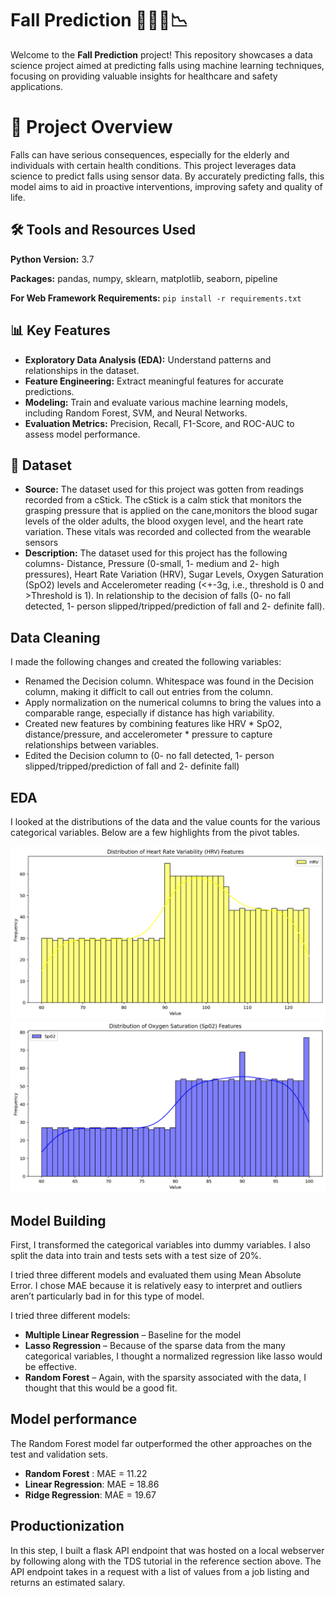 # Fall Prediction 🧑🏼‍🦯📉 
Welcome to the **Fall Prediction** project! This repository showcases a data science project aimed at predicting falls using machine learning techniques, focusing on providing valuable insights for healthcare and safety applications.


# 📌 Project Overview
Falls can have serious consequences, especially for the elderly and individuals with certain health conditions. This project leverages data science to predict falls using sensor data. By accurately predicting falls, this model aims to aid in proactive interventions, improving safety and quality of life.


## 🛠️ Tools and Resources Used 
**Python Version:** 3.7  

**Packages:** pandas, numpy, sklearn, matplotlib, seaborn, pipeline

**For Web Framework Requirements:**  ```pip install -r requirements.txt``` 

## 📊 Key Features

*   **Exploratory Data Analysis (EDA):** Understand patterns and relationships in the dataset.
*   **Feature Engineering:** Extract meaningful features for accurate predictions.
*   **Modeling:** Train and evaluate various machine learning models, including Random Forest, SVM, and Neural Networks.
*   **Evaluation Metrics:** Precision, Recall, F1-Score, and ROC-AUC to assess model performance.

## 📖 Dataset

*    **Source:** The dataset used for this project was gotten from readings recorded from a cStick. The cStick is a calm stick that monitors the grasping pressure that
is applied on the cane,monitors the blood sugar levels of the older adults, the blood oxygen level, and the heart rate variation. These vitals was recorded and collected from the wearable sensors 
*    **Description:** The dataset used for this project has the following columns- Distance, Pressure (0-small, 1- medium and 2- high pressures), Heart Rate Variation (HRV), Sugar Levels, Oxygen Saturation (SpO2) levels and Accelerometer reading (<+-3g, i.e., threshold is 0 and >Threshold is 1). In relationship to the decision of falls (0- no fall detected, 1- person slipped/tripped/prediction of fall and 2- definite fall).

## Data Cleaning
I made the following changes and created the following variables:

*	Renamed the Decision column. Whitespace was found in the Decision column, making it difficlt to call out entries from the column. 
*	Apply normalization on the numerical columns to bring the values into a comparable range, especially if distance has high variability.
*	Created new features by combining features like HRV * SpO2, distance/pressure, and accelerometer * pressure to capture relationships between variables.
*   Edited the Decision column to (0- no fall detected, 1- person slipped/tripped/prediction of fall and 2- definite fall) 

## EDA
I looked at the distributions of the data and the value counts for the various categorical variables. Below are a few highlights from the pivot tables. 

![alt text](https://github.com/Evykings/Prediction-of-Elderly-Falls/blob/main/images/Distribution%20of%20HRV.png)
![alt text](https://github.com/Evykings/Prediction-of-Elderly-Falls/blob/main/images/Distribution%20of%20SpO2.png)

## Model Building 

First, I transformed the categorical variables into dummy variables. I also split the data into train and tests sets with a test size of 20%.   

I tried three different models and evaluated them using Mean Absolute Error. I chose MAE because it is relatively easy to interpret and outliers aren’t particularly bad in for this type of model.   

I tried three different models:
*	**Multiple Linear Regression** – Baseline for the model
*	**Lasso Regression** – Because of the sparse data from the many categorical variables, I thought a normalized regression like lasso would be effective.
*	**Random Forest** – Again, with the sparsity associated with the data, I thought that this would be a good fit. 

## Model performance
The Random Forest model far outperformed the other approaches on the test and validation sets. 
*	**Random Forest** : MAE = 11.22
*	**Linear Regression**: MAE = 18.86
*	**Ridge Regression**: MAE = 19.67

## Productionization 
In this step, I built a flask API endpoint that was hosted on a local webserver by following along with the TDS tutorial in the reference section above. The API endpoint takes in a request with a list of values from a job listing and returns an estimated salary. 


